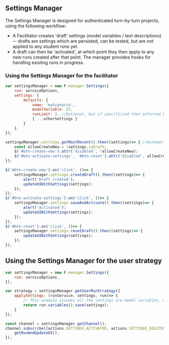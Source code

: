 ## Settings Manager

The Settings Manager is designed for authenticated turn-by-turn projects, using the following workflow:

- A Facilitator creates 'draft' settings (model variables / text descriptions) -- drafts are settings which are persisted, can be tested, but are not applied to any student runs yet.
- A draft can then be 'activated', at which point they then apply to any new runs created after that point. The manager provides hooks for handling existing runs in progress.


### Using the Settings Manager for the facilitator
```js
var settingsManager = new F.manager.Settings({
    run: serviceOptions,
    settings: {
        defaults: {
            name: 'myScenario',
            modelVariable: 22,
            runLimit: 3, //Optional, but if specificied then enforced by user-strategy
            { ...otherSettings }
        }
    },
});

settingsManager.settings.getMostRecent().then((settings)=> { //Automatically creates a new draft if none exist
    const allowCreateNew = !settings.isDraft;
    $('#btn-create-new').attr('disabled', !allowCreateNew);
    $('#btn-activate-settings', '#btn-reset').attr('disabled', allowCreateNew);
});

$('#btn-create-new').on('click', ()=> {
    settingsManager.settings.createDraft().then((settings)=> {
        alert('Draft created');
        updateUIWithSettings(settings);
    });
});
$('#btn-activate-settings').on('click', ()=> {
    settingsManager.settings.saveAndActivate().then((settings)=> {
        alert('Activated');
        updateUIWithSettings(settings);
    });
});
$('#btn-reset').on('click', ()=> {
    settingsManager.settings.resetDraft().then((settings)=> {
        updateUIWithSettings(settings);
    });
});
```

## Using the Settings Manager for the user strategy

```js
var settingsManager = new F.manager.Settings({
    run: serviceOptions,
});

var strategy = settingsManager.getUserRunStrategy({
    applySettings: (runService, settings, run)=> {
        // This example assumes all the settings are model variables, while they're typically a combination of model variables and run metadata (name / description etc.) and may involve calls to rs.save() in addition.
        return run.variables().save(settings); 
    }
});

const channel = settingsManager.getChannel();
channel.subscribe([actions.SETTINGS_ACTIVATED, actions.SETTINGS_DELETED], ()=> {
    getRunAndUpdateUI();
});
```